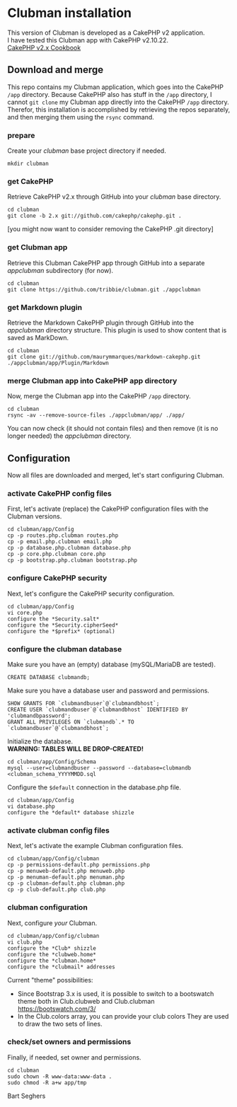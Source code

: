 Clubman installation
====================

This version of Clubman is developed as a CakePHP v2 application.  
I have tested this Clubman app with CakePHP v2.10.22.  
[CakePHP v2.x Cookbook](https://book.cakephp.org/2/en/index.html)


## Download and merge

This repo contains my Clubman application, which goes into the CakePHP `/app` directory. Because CakePHP also has stuff in the `/app` directory, I cannot `git clone` my Clubman app directly into the CakePHP `/app` directory. Therefor, this installation is accomplished by retrieving the repos separately, and then merging them using the `rsync` command.

### prepare

Create your *clubman* base project directory if needed.

    mkdir clubman

### get CakePHP

Retrieve CakePHP v2.x through GitHub into your *clubman* base directory.

    cd clubman
    git clone -b 2.x git://github.com/cakephp/cakephp.git .

[you might now want to consider removing the CakePHP .git directory]

### get Clubman app

Retrieve this Clubman CakePHP app through GitHub into a separate *appclubman* subdirectory (for now).

    cd clubman
    git clone https://github.com/tribbie/clubman.git ./appclubman

### get Markdown plugin

Retrieve the Markdown CakePHP plugin through GitHub into the *appclubman* directory structure.
This plugin is used to show content that is saved as MarkDown.

    cd clubman
    git clone git://github.com/maurymmarques/markdown-cakephp.git ./appclubman/app/Plugin/Markdown

### merge Clubman app into CakePHP app directory

Now, merge the Clubman app into the CakePHP `/app` directory.

    cd clubman
    rsync -av --remove-source-files ./appclubman/app/ ./app/

You can now check (it should not contain files) and then remove (it is no longer needed) the *appclubman* directory.


## Configuration

Now all files are downloaded and merged, let's start configuring Clubman.

### activate CakePHP config files

First, let's activate (replace) the CakePHP configuration files with the Clubman versions.

    cd clubman/app/Config
    cp -p routes.php.clubman routes.php
    cp -p email.php.clubman email.php
    cp -p database.php.clubman database.php
    cp -p core.php.clubman core.php
    cp -p bootstrap.php.clubman bootstrap.php


### configure CakePHP security

Next, let's configure the CakePHP security configuration.

    cd clubman/app/Config
    vi core.php
    configure the *Security.salt*
    configure the *Security.cipherSeed*
    configure the *$prefix* (optional)


### configure the clubman database

Make sure you have an (empty) database (mySQL/MariaDB are tested).

    CREATE DATABASE clubmandb;

Make sure you have a database user and password and permissions.

    SHOW GRANTS FOR `clubmandbuser`@`clubmandbhost`;
    CREATE USER `clubmandbuser`@`clubmandbhost` IDENTIFIED BY 'clubmandbpassword';
    GRANT ALL PRIVILEGES ON `clubmandb`.* TO `clubmandbuser`@`clubmandbhost`;

Initialize the database.  
**WARNING: TABLES WILL BE DROP-CREATED!**

    cd clubman/app/Config/Schema
    mysql --user=clubmandbuser --password --database=clubmandb <clubman_schema_YYYYMMDD.sql

Configure the `$default` connection in the database.php file.

    cd clubman/app/Config
    vi database.php
    configure the *default* database shizzle


### activate clubman config files

Next, let's activate the example Clubman configuration files.

    cd clubman/app/Config/clubman
    cp -p permissions-default.php permissions.php
    cp -p menuweb-default.php menuweb.php
    cp -p menuman-default.php menuman.php
    cp -p clubman-default.php clubman.php
    cp -p club-default.php club.php


### clubman configuration

Next, configure *your* Clubman.

    cd clubman/app/Config/clubman
    vi club.php
    configure the *Club* shizzle
    configure the *clubweb.home*
    configure the *clubman.home*
    configure the *clubmail* addresses

Current "theme" possibilities:

- Since Bootstrap 3.x is used, it is possible to switch to a bootswatch theme both in Club.clubweb and Club.clubman
  https://bootswatch.com/3/
- In the Club.colors array, you can provide your club colors
  They are used to draw the two sets of lines.


### check/set owners and permissions

Finally, if needed, set owner and permissions.

    cd clubman
    sudo chown -R www-data:www-data .
    sudo chmod -R a+w app/tmp


Bart Seghers
